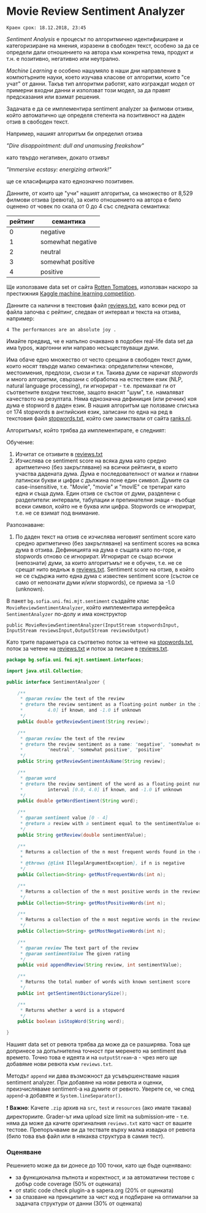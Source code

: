 # Movie Review Sentiment Analyzer

`Краен срок: 18.12.2018, 23:45`

*Sentiment Analysis* е процесът по алгоритмично идентифициране и категоризиране на мнения, изразени в свободен текст, особено за да се определи дали отношението на автора към конкретна тема, продукт и т.н. е позитивно, негативно или неутрално.

*Machine Learning* е особено нашумяло в наши дни направление в компютърните науки, което изучава класове от алгоритми, които "се учат" от данни. Такъв тип алгоритми работят, като изграждат модел от примерни входни данни и използват този модел, за да правят предсказания или взимат решения.

Задачата е да се имплементира sentiment analyzer за филмови отзиви, който автоматично ще определя степента на позитивност на даден отзив в свободен текст.

Например, нашият алгоритъм би определил отзива 

*"Dire disappointment: dull and unamusing freakshow"*

като твърдо негативен, докато отзивът

*"Immersive ecstasy: energizing artwork!"*

ще се класифицира като еднозначно позитивен.

Данните, от които ще "учи" нашият алгоритъм, са множество от 8,529 филмови отзива (ревюта), за които отношението на автора е било оценено от човек по скала от 0 до 4 със следната семантика:

| рейтинг | семантика         |
| ------- | ----------------- |
| 0       | negative          |
| 1       | somewhat negative |
| 2       | neutral           |
| 3       | somewhat positive |
| 4       | positive          |

Ще използваме data set от сайта [Rotten Tomatoes](https://www.rottentomatoes.com/), използван наскоро за престижния [Кaggle machine learning competition](https://www.kaggle.com/c/sentiment-analysis-on-movie-reviews).

Данните са налични в текстовия файл [reviews.txt](https://github.com/fmi/java-course/tree/master/homeworks/02-movie-review-sentiment-analyzer/resources/reviews.txt), като всеки ред от файла започва с рейтинг, следван от интервал и текста на отзива, например:

```
4 The performances are an absolute joy .
```

Имайте предвид, че е напълно очаквано в подобен real-life data set да има typos, жаргонни или направо несъществуващи думи. 

Има обаче едно множество от често срещани в свободен текст думи, които носят твърде малко семантика: определителни членове, местоимения, предлози, съюзи и т.н. Такива думи се наричат *stopwords* и много алгоритми, свързани с обработка на естествен език (NLP, natural language processing), ги игнорират - т.е. премахват ги от съответните входни текстове, защото внасят "шум", т.е. намаляват качеството на резултата. Няма еднозначна дефиниция (или речник) коя дума е stopword в даден език. В нашия алгоритъм ще ползваме списъка от 174 stopwords в английския език, записани по една на ред в текстовия файл [stopwords.txt](https://github.com/fmi/java-course/tree/master/homeworks/02-movie-review-sentiment-analyzer/resources/stopwords.txt), който сме заимствали от сайта [ranks.nl](https://www.ranks.nl/stopwords).

Алгоритъмът, който трябва да имплементирате, е следният:

Обучение:

1. Изчитат се отзивите в [reviews.txt](https://github.com/fmi/java-course/tree/master/homeworks/02-movie-review-sentiment-analyzer/resources/reviews.txt)
2. Изчислява се sentiment score на всяка дума като средно аритметично (без закръгляване) на всички рейтинги, в които участва дадената дума. Дума е последователност от малки и главни латински букви и цифри с дължина поне един символ. Думите са case-insensitive, т.е. "Movie", "movie" и "movIE" се третират като една и съща дума. Един отзив се състои от думи, разделени с разделители: интервали, табулации и препинателни знаци - въобще всеки символ, който не е буква или цифра. Stopwords се игнорират, т.е. не се взимат под внимание.

Разпознаване:

1. По даден текст на отзив се изчислява неговият sentiment score като средно аритметично (без закръгляване) на sentiment scores на всяка дума в отзива. Дефиницията на дума е същата като по-горе, и stopwords отново се игнорират. Игнорират се също всички (непознати) думи, за които алгоритъмът не е обучен, т.е. не се срещат нито веднъж в [reviews.txt](https://github.com/fmi/java-course/tree/master/homeworks/02-movie-review-sentiment-analyzer/resources/reviews.txt). Sentiment score на отзив, в който не се съдържа нито една дума с известен sentiment score (състои се само от непознати думи и/или stopwords), се приема за -1.0 (unknown).

В пакет `bg.sofia.uni.fmi.mjt.sentiment` създайте клас `MovieReviewSentimentAnalyzer`, който имплементира интерфейса `SentimentAnalyzer` по-долу и има конструктор

`public MovieReviewSentimentAnalyzer(InputStream stopwordsInput, InputStream reviewsInput,OutputStream reviewsOutput)`

Kато трите параметъра са съответно поток за четене на [stopwords.txt](https://github.com/fmi/java-course/tree/master/homeworks/02-movie-review-sentiment-analyzer/resources/stopwords.txt), поток за четене на [reviews.txt](https://github.com/fmi/java-course/tree/master/homeworks/02-movie-review-sentiment-analyzer/resources/reviews.txt) и поток за писане в [reviews.txt](https://github.com/fmi/java-course/tree/master/homeworks/02-movie-review-sentiment-analyzer/resources/reviews.txt).

```java
package bg.sofia.uni.fmi.mjt.sentiment.interfaces;

import java.util.Collection;

public interface SentimentAnalyzer {

	/**
	 * @param review the text of the review
	 * @return the review sentiment as a floating-point number in the interval [0.0,
	 *         4.0] if known, and -1.0 if unknown
	 */
	public double getReviewSentiment(String review);

	/**
	 * @param review the text of the review
	 * @return the review sentiment as a name: "negative", "somewhat negative",
	 *         "neutral", "somewhat positive", "positive"
	 */
	public String getReviewSentimentAsName(String review);

	/**
	 * @param word
	 * @return the review sentiment of the word as a floating-point number in the
	 *         interval [0.0, 4.0] if known, and -1.0 if unknown
	 */
	public double getWordSentiment(String word);

	/**
	 * @param sentiment value [0 - 4]
	 * @return а review with а sentiment equal to the sentimentValue or null, if there is no such a sentiment
	 */
	public String getReview(double sentimentValue);

	/**
	 * Returns a collection of the n most frequent words found in the reviews.
	 * 
	 * @throws {@link IllegalArgumentException}, if n is negative
	 */
	public Collection<String> getMostFrequentWords(int n);

	/**
	 * Returns a collection of the n most positive words in the reviews
	 */
	public Collection<String> getMostPositiveWords(int n);

	/**
	 * Returns a collection of the n most negative words in the reviews
	 */
	public Collection<String> getMostNegativeWords(int n);

	/**
	 * @param review The text part of the review
	 * @param sentimentValue The given rating
	 */
	public void appendReview(String review, int sentimentValue);

	/**
	 * Returns the total number of words with known sentiment score
	 */
	public int getSentimentDictionarySize();

	/**
	 * Returns whether a word is a stopword
	 */
	public boolean isStopWord(String word);

}
```
Нашият data set от ревюта трябва да може да се разширява. Това ще допринесе за допълнителна точност при меренето на sentiment във времето. Точно това е идеята и на `outputStream`-a - чрез него ще добавяме нови ревюта към `reviews.txt`.

Методът `append` ни дава възможност да усъвършенстваме нашия sentiment analyzer. При добавяне на нови ревюта и оценки, преизчисляваме sentiment-a на думите от ревюто. Уверете се, че след `append`-a добавяте и `System.lineSeparator()`.

:exclamation: **Важно**: Качете `.zip` архив на `src`, `test` и `resources` (ако имате такава) директориите. Grader-ът има upload size limit на submission-ите - т.е. няма да може да качите оригиналния `reviews.txt` като част от вашите тестове. Препоръчваме ви да тествате върху малка извадка от ревюта (било това във файл или в някаква структура в самия тест).

### Оценяване

Решението може да ви донесе до 100 точки, като ще бъде оценявано:

* за функционална пълнота и коректност, и за автоматични тестове с добър code coverage (50% от оценката)
* от static code check plugin-а в sapera.org (20% от оценката)
* за спазване на принципите за чист код и подбиране на оптимални за задачата структури от данни (30% от оценката)
